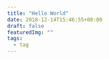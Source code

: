 ```yaml
---
title: "Hello World"
date: 2018-12-14T15:46:55+08:00
draft: false
featuredImg: ""
tags: 
  - tag
---
```


